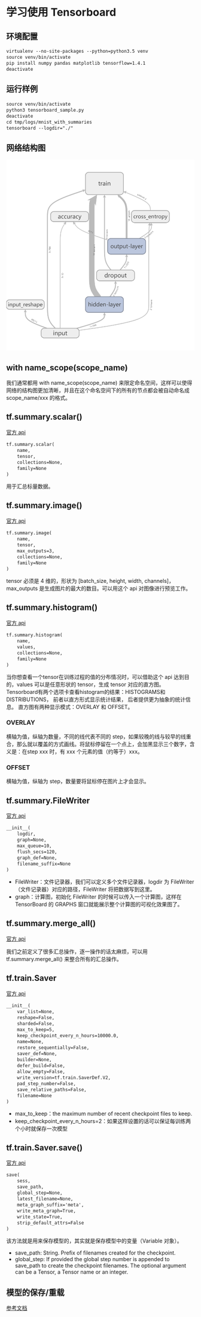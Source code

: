 # 学习使用 Tensorboard

## 环境配置

```
virtualenv --no-site-packages --python=python3.5 venv
source venv/bin/activate
pip install numpy pandas matplotlib tensorflow=1.4.1
deactivate
```

## 运行样例

```
source venv/bin/activate
python3 tensorboard_sample.py
deactivate
cd tmp/logs/mnist_with_summaries
tensorboard --logdir="./"
```

## 网络结构图

![网络结构图](./img/网络结构.png)

## with name_scope(scope_name)

我们通常都用 with name_scope(scope_name) 来限定命名空间，这样可以使得网络的结构图更加清晰，并且在这个命名空间下的所有的节点都会被自动命名成 scope_name/xxx 的格式。

## tf.summary.scalar()

[官方 api](https://www.tensorflow.org/api_docs/python/tf/summary/scalar)

```
tf.summary.scalar(
    name,
    tensor,
    collections=None,
    family=None
)
```

用于汇总标量数据。

## tf.summary.image()

[官方 api](https://www.tensorflow.org/api_docs/python/tf/summary/image)

```
tf.summary.image(
    name,
    tensor,
    max_outputs=3,
    collections=None,
    family=None
)
```

tensor 必须是 4 维的，形状为 [batch_size, height, width, channels]，max_outputs 是生成图片的最大的数目。可以用这个 api 对图像进行预览工作。

## tf.summary.histogram()

[官方 api](https://www.tensorflow.org/api_docs/python/tf/summary/histogram)

```
tf.summary.histogram(
    name,
    values,
    collections=None,
    family=None
)
```

当你想查看一个tensor在训练过程的值的分布情况时，可以借助这个 api 达到目的，values 可以是任意形状的 tensor，生成 tensor 对应的直方图。Tensorboard有两个选项卡查看histogram的结果：HISTOGRAMS和DISTRIBUTIONS， 前者以直方形式显示统计结果， 后者提供更为抽象的统计信息。
直方图有两种显示模式：OVERLAY 和 OFFSET。

### OVERLAY
横轴为值，纵轴为数量，不同的线代表不同的 step，如果较晚的线与较早的线重合，那么就以覆盖的方式画线。将鼠标停留在一个点上，会加黑显示三个数字，含义是：在step xxx 时，有 xxx 个元素的值（约等于）xxx。

### OFFSET
横轴为值，纵轴为 step，数量要将鼠标停在图片上才会显示。


## tf.summary.FileWriter

[官方 api](https://www.tensorflow.org/api_docs/python/tf/summary/FileWriter)

```
__init__(
    logdir,
    graph=None,
    max_queue=10,
    flush_secs=120,
    graph_def=None,
    filename_suffix=None
)
```

- FileWriter：文件记录器，我们可以定义多个文件记录器，logdir 为 FileWriter（文件记录器）对应的路径，FileWriter 将把数据写到这里。
- graph：计算图，初始化 FileWriter 的时候可以传入一个计算图，这样在 TensorBoard 的 GRAPHS 窗口就能展示整个计算图的可视化效果图了。

## tf.summary.merge_all()

[官方 api](https://www.tensorflow.org/api_docs/python/tf/summary/merge_all)

我们之前定义了很多汇总操作，逐一操作的话太麻烦，可以用 tf.summary.merge_all() 来整合所有的汇总操作。

## tf.train.Saver

[官方 api](https://www.tensorflow.org/api_docs/python/tf/train/Saver)

```
__init__(
    var_list=None,
    reshape=False,
    sharded=False,
    max_to_keep=5,
    keep_checkpoint_every_n_hours=10000.0,
    name=None,
    restore_sequentially=False,
    saver_def=None,
    builder=None,
    defer_build=False,
    allow_empty=False,
    write_version=tf.train.SaverDef.V2,
    pad_step_number=False,
    save_relative_paths=False,
    filename=None
)
```

- max_to_keep：the maximum number of recent checkpoint files to keep.
- keep_checkpoint_every_n_hours=2：如果这样设置的话可以保证每训练两个小时就保存一次模型

## tf.train.Saver.save()

[官方 api](https://www.tensorflow.org/api_docs/python/tf/train/Saver#save)

```
save(
    sess,
    save_path,
    global_step=None,
    latest_filename=None,
    meta_graph_suffix='meta',
    write_meta_graph=True,
    write_state=True,
    strip_default_attrs=False
)
```

该方法就是用来保存模型的，其实就是保存模型中的变量（Variable 对象）。
- save_path: String. Prefix of filenames created for the checkpoint.
- global_step: If provided the global step number is appended to save_path to create the checkpoint filenames. The optional argument can be a Tensor, a Tensor name or an integer.

## 模型的保存/重载
[参考文档](https://blog.csdn.net/Jerr__y/article/details/78594494)

